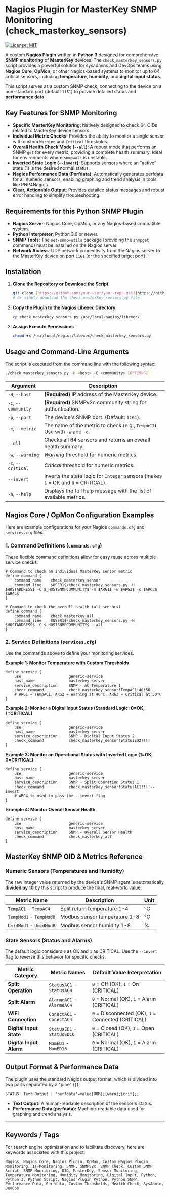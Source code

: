 # Nagios Plugin for MasterKey SNMP Monitoring (check_masterkey_sensors)

[![License: MIT](https://img.shields.io/badge/License-MIT-yellow.svg)](https://opensource.org/licenses/MIT)

A custom **Nagios Plugin** written in **Python 3** designed for comprehensive **SNMP monitoring** of **MasterKey** devices. The `check_masterkey_sensors.py` script provides a powerful solution for sysadmins and DevOps teams using **Nagios Core**, **OpMon**, or other Nagios-based systems to monitor up to 64 critical sensors, including **temperature**, **humidity**, and **digital input status**.

This script serves as a custom SNMP check, connecting to the device on a non-standard port (default `1161`) to provide detailed status and **performance data**.

## Key Features for SNMP Monitoring

- **Specific MasterKey Monitoring**: Natively designed to check 64 OIDs related to MasterKey device sensors.
- **Individual Metric Checks**: Provides the ability to monitor a single sensor with custom `Warning` and `Critical` thresholds.
- **Overall Health Check Mode (`--all`)**: A robust mode that performs an SNMP `get` for every metric, providing a complete health summary. Ideal for environments where `snmpwalk` is unstable.
- **Inverted State Logic (`--invert`)**: Supports sensors where an "active" state (1) is the desired normal status.
- **Nagios Performance Data (Perfdata)**: Automatically generates perfdata for all numeric sensors, enabling graphing and trend analysis in tools like PNP4Nagios.
- **Clear, Actionable Output**: Provides detailed status messages and robust error handling to simplify troubleshooting.

## Requirements for this Python SNMP Plugin

- **Nagios Server**: Nagios Core, OpMon, or any Nagios-based compatible system.
- **Python Interpreter**: Python 3.6 or newer.
- **SNMP Tools**: The `net-snmp-utils` package (providing the `snmpget` command) must be installed on the Nagios server.
- **Network Access**: UDP network connectivity from the Nagios server to the MasterKey device on port `1161` (or the specified target port).

## Installation

1.  **Clone the Repository or Download the Script**
    ```bash
    git clone [https://github.com/your-user/your-repo.git](https://github.com/your-user/your-repo.git)
    # Or simply download the check_masterkey_sensors.py file
    ```

2.  **Copy the Plugin to the Nagios Libexec Directory**
    ```bash
    cp check_masterkey_sensors.py /usr/local/nagios/libexec/
    ```

3.  **Assign Execute Permissions**
    ```bash
    chmod +x /usr/local/nagios/libexec/check_masterkey_sensors.py
    ```

## Usage and Command-Line Arguments

The script is executed from the command line with the following syntax:

```bash
./check_masterkey_sensors.py -H <host> -C <community> [OPTIONS]
```

| Argument             | Description                                                                              |
| -------------------- | -------------------------------------------------------------------------------------- |
| `-H`, `--host`       | **(Required)** IP address of the MasterKey device.                                     |
| `-C`, `--community`  | **(Required)** SNMPv2c community string for authentication.                              |
| `-p`, `--port`       | The device's SNMP port. (Default: `1161`).                                             |
| `-m`, `--metric`     | The name of the metric to check (e.g., `TempAC1`). Use with `-w` and `-c`.               |
| `--all`              | Checks all 64 sensors and returns an overall health summary.                           |
| `-w`, `--warning`    | *Warning* threshold for numeric metrics.                                               |
| `-c`, `--critical`   | *Critical* threshold for numeric metrics.                                              |
| `--invert`           | Inverts the state logic for `Integer` sensors (makes `1` = OK and `0` = CRITICAL).     |
| `-h`, `--help`       | Displays the full help message with the list of available metrics.                     |

## Nagios Core / OpMon Configuration Examples

Here are example configurations for your Nagios `commands.cfg` and `services.cfg` files.

### 1. Command Definitions (`commands.cfg`)

These flexible command definitions allow for easy reuse across multiple service checks.

```nagios
# Command to check an individual MasterKey sensor metric
define command {
    command_name    check_masterkey_sensor
    command_line    $USER1$/check_masterkey_sensors.py -H $HOSTADDRESS$ -C $_HOSTSNMPCOMMUNITY$ -m $ARG1$ -w $ARG2$ -c $ARG3$ $ARG4$
}

# Command to check the overall health (all sensors)
define command {
    command_name    check_masterkey_all
    command_line    $USER1$/check_masterkey_sensors.py -H $HOSTADDRESS$ -C $_HOSTSNMPCOMMUNITY$ --all
}
```

### 2. Service Definitions (`services.cfg`)

Use the commands above to define your monitoring services.

**Example 1: Monitor Temperature with Custom Thresholds**

```nagios
define service {
    use                     generic-service
    host_name               masterkey-server
    service_description     SNMP - AC Temperature 1
    check_command           check_masterkey_sensor!TempAC1!40!50
    # ARG1 = TempAC1, ARG2 = Warning at 40°C, ARG3 = Critical at 50°C
}
```

**Example 2: Monitor a Digital Input Status (Standard Logic: 0=OK, 1=CRITICAL)**

```nagios
define service {
    use                     generic-service
    host_name               masterkey-server
    service_description     SNMP - Digital Input Status 2
    check_command           check_masterkey_sensor!StatusED2!!!!
}
```

**Example 3: Monitor an Operational Status with Inverted Logic (1=OK, 0=CRITICAL)**

```nagios
define service {
    use                     generic-service
    host_name               masterkey-server
    service_description     SNMP - Split Operation Status 1
    check_command           check_masterkey_sensor!StatusAC1!!!!--invert
    # ARG4 is used to pass the --invert flag
}
```

**Example 4: Monitor Overall Sensor Health**

```nagios
define service {
    use                     generic-service
    host_name               masterkey-server
    service_description     SNMP - Overall Sensor Health
    check_command           check_masterkey_all
}
```

## MasterKey SNMP OID & Metrics Reference

### Numeric Sensors (Temperatures and Humidity)
The raw integer value returned by the device's SNMP agent is automatically **divided by 10** by this script to produce the final, real-world value.

| Metric Name             | Description                    | Unit |
| ----------------------- | ------------------------------ | ---- |
| `TempAC1` - `TempAC4`   | Split return temperature 1-4   | °C   |
| `TempMod1` - `TempMod8` | Modbus sensor temperature 1-8  | °C   |
| `UmidMod1` - `UmidMod8` | Modbus sensor humidity 1-8     | %    |

### State Sensors (Status and Alarms)
The default logic considers `0` as OK and `1` as CRITICAL. Use the `--invert` flag to reverse this behavior for specific checks.

| Metric Category         | Metric Names                | Default Value Interpretation                              |
| ----------------------- | --------------------------- | --------------------------------------------------------- |
| **Split Operation** | `StatusAC1` - `StatusAC4`   | `0` = Off (OK), `1` = On (CRITICAL)                       |
| **Split Alarm** | `AlarmeAC1` - `AlarmeAC4`   | `0` = Normal (OK), `1` = Alarm (CRITICAL)                 |
| **WiFi Connection** | `ConectAC1` - `ConectAC4`   | `0` = Disconnected (OK), `1` = Connected (CRITICAL)       |
| **Digital Input State** | `StatusED1` - `StatusED16`  | `0` = Closed (OK), `1` = Open (CRITICAL)                  |
| **Digital Input Alarm** | `MomED1` - `MomED16`        | `0` = Normal (OK), `1` = Alarm (CRITICAL)                 |

## Output Format & Performance Data

The plugin uses the standard Nagios output format, which is divided into two parts separated by a "pipe" (`|`):

`STATUS: Text Output | 'perfdata'=value[UOM];[warn];[crit];;`

- **Text Output:** A human-readable description of the sensor's status.
- **Performance Data (perfdata):** Machine-readable data used for graphing and trend analysis.

---

## Keywords / Tags

For search engine optimization and to facilitate discovery, here are keywords associated with this project:

`Nagios, Nagios Core, Nagios Plugin, OpMon, Custom Nagios Plugin, Monitoring, IT-Monitoring, SNMP, SNMPv2c, SNMP Check, Custom SNMP Script, SNMP Monitoring, OID, MasterKey, Sensor Monitoring, Temperature Monitoring, Humidity Monitoring, Digital Input, Python, Python 3, Python Script, Nagios Plugin Python, Python SNMP, Performance Data, Perfdata, Custom Thresholds, Health Check, SysAdmin, DevOps`